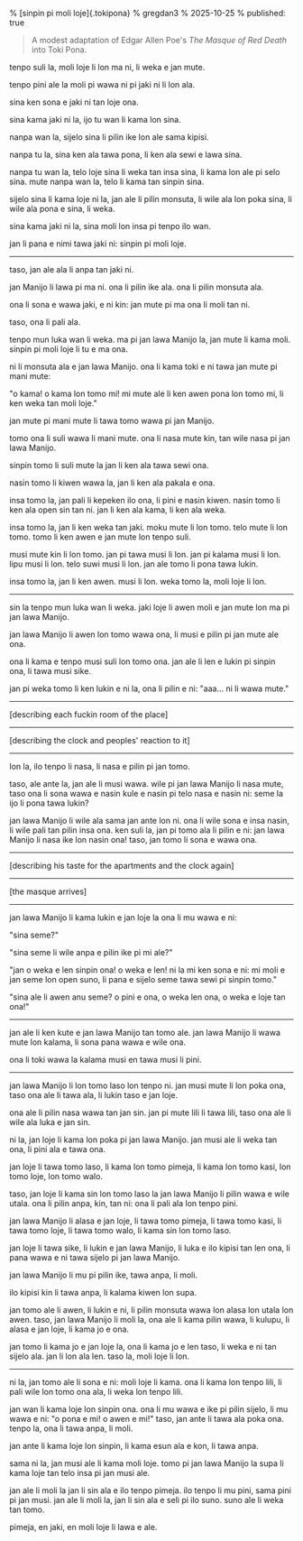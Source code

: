 % [sinpin pi moli loje]{.tokipona} 
% gregdan3 
% 2025-10-25 
% published: true

> A modest adaptation of Edgar Allen Poe's _The Masque of Red Death_ into Toki
> Pona.

tenpo suli la, moli loje li lon ma ni, li weka e jan mute.

tenpo pini ale la moli pi wawa ni pi jaki ni li lon ala.

sina ken sona e jaki ni tan loje ona.

sina kama jaki ni la, ijo tu wan li kama lon sina.

nanpa wan la, sijelo sina li pilin ike lon ale sama kipisi.

nanpa tu la, sina ken ala tawa pona, li ken ala sewi e lawa sina.

nanpa tu wan la, telo loje sina li weka tan insa sina, li kama lon ale pi selo
sina. mute nanpa wan la, telo li kama tan sinpin sina.

sijelo sina li kama loje ni la, jan ale li pilin monsuta, li wile ala lon poka
sina, li wile ala pona e sina, li weka.

sina kama jaki ni la, sina moli lon insa pi tenpo ilo wan.

jan li pana e nimi tawa jaki ni: sinpin pi moli loje.

---

taso, jan ale ala li anpa tan jaki ni.

jan Manijo li lawa pi ma ni. ona li pilin ike ala. ona li pilin monsuta ala.

ona li sona e wawa jaki, e ni kin: jan mute pi ma ona li moli tan ni.

taso, ona li pali ala.

tenpo mun luka wan li weka. ma pi jan lawa Manijo la, jan mute li kama moli.
sinpin pi moli loje li tu e ma ona.

ni li monsuta ala e jan lawa Manijo. ona li kama toki e ni tawa jan mute pi mani
mute:

"o kama! o kama lon tomo mi! mi mute ale li ken awen pona lon tomo mi, li ken
weka tan moli loje."

jan mute pi mani mute li tawa tomo wawa pi jan Manijo.

tomo ona li suli wawa li mani mute. ona li nasa mute kin, tan wile nasa pi jan
lawa Manijo.

sinpin tomo li suli mute la jan li ken ala tawa sewi ona.

nasin tomo li kiwen wawa la, jan li ken ala pakala e ona.

insa tomo la, jan pali li kepeken ilo ona, li pini e nasin kiwen. nasin tomo li
ken ala open sin tan ni. jan li ken ala kama, li ken ala weka.

insa tomo la, jan li ken weka tan jaki. moku mute li lon tomo. telo mute li lon
tomo. tomo li ken awen e jan mute lon tenpo suli.

musi mute kin li lon tomo. jan pi tawa musi li lon. jan pi kalama musi li lon.
lipu musi li lon. telo suwi musi li lon. jan ale tomo li pona tawa lukin.

insa tomo la, jan li ken awen. musi li lon. weka tomo la, moli loje li lon.

---

sin la tenpo mun luka wan li weka. jaki loje li awen moli e jan mute lon ma pi
jan lawa Manijo.

jan lawa Manijo li awen lon tomo wawa ona, li musi e pilin pi jan mute ale ona.

ona li kama e tenpo musi suli lon tomo ona. jan ale li len e lukin pi sinpin
ona, li tawa musi sike.

jan pi weka tomo li ken lukin e ni la, ona li pilin e ni: "aaa... ni li wawa
mute."

---

[describing each fuckin room of the place]

---

[describing the clock and peoples' reaction to it]

---

lon la, ilo tenpo li nasa, li nasa e pilin pi jan tomo.

taso, ale ante la, jan ale li musi wawa. wile pi jan lawa Manijo li nasa mute,
taso ona li sona wawa e nasin kule e nasin pi telo nasa e nasin ni: seme la ijo
li pona tawa lukin?

jan lawa Manijo li wile ala sama jan ante lon ni. ona li wile sona e insa nasin,
li wile pali tan pilin insa ona. ken suli la, jan pi tomo ala li pilin e ni: jan
lawa Manijo li nasa ike lon nasin ona! taso, jan tomo li sona e wawa ona.

---

[describing his taste for the apartments and the clock again]

---

[the masque arrives]

---

jan lawa Manijo li kama lukin e jan loje la ona li mu wawa e ni:

"sina seme?"

"sina seme li wile anpa e pilin ike pi mi ale?"

"jan o weka e len sinpin ona! o weka e len! ni la mi ken sona e ni: mi moli e
jan seme lon open suno, li pana e sijelo seme tawa sewi pi sinpin tomo."

"sina ale li awen anu seme? o pini e ona, o weka len ona, o weka e loje tan
ona!"

---

jan ale li ken kute e jan lawa Manijo tan tomo ale. jan lawa Manijo li wawa mute
lon kalama, li sona pana wawa e wile ona.

ona li toki wawa la kalama musi en tawa musi li pini.

---

jan lawa Manijo li lon tomo laso lon tenpo ni. jan musi mute li lon poka ona,
taso ona ale li tawa ala, li lukin taso e jan loje.

ona ale li pilin nasa wawa tan jan sin. jan pi mute lili li tawa lili, taso ona
ale li wile ala luka e jan sin.

ni la, jan loje li kama lon poka pi jan lawa Manijo. jan musi ale li weka tan
ona, li pini ala e tawa ona.

jan loje li tawa tomo laso, li kama lon tomo pimeja, li kama lon tomo kasi, lon
tomo loje, lon tomo walo.

taso, jan loje li kama sin lon tomo laso la jan lawa Manijo li pilin wawa e wile
utala. ona li pilin anpa, kin, tan ni: ona li pali ala lon tenpo pini.

jan lawa Manijo li alasa e jan loje, li tawa tomo pimeja, li tawa tomo kasi, li
tawa tomo loje, li tawa tomo walo, li kama sin lon tomo laso.

jan loje li tawa sike, li lukin e jan lawa Manijo, li luka e ilo kipisi tan len
ona, li pana wawa e ni tawa sijelo pi jan lawa Manijo.

jan lawa Manijo li mu pi pilin ike, tawa anpa, li moli.

ilo kipisi kin li tawa anpa, li kalama kiwen lon supa.

jan tomo ale li awen, li lukin e ni, li pilin monsuta wawa lon alasa lon utala
lon awen. taso, jan lawa Manijo li moli la, ona ale li kama pilin wawa, li
kulupu, li alasa e jan loje, li kama jo e ona.

jan tomo li kama jo e jan loje la, ona li kama jo e len taso, li weka e ni tan
sijelo ala. jan li lon ala len. taso la, moli loje li lon.

---

ni la, jan tomo ale li sona e ni: moli loje li kama. ona li kama lon tenpo lili,
li pali wile lon tomo ona ala, li weka lon tenpo lili.

jan wan li kama loje lon sinpin ona. ona li mu wawa e ike pi pilin sijelo, li mu
wawa e ni: "o pona e mi! o awen e mi!" taso, jan ante li tawa ala poka ona.
tenpo la, ona li tawa anpa, li moli.

jan ante li kama loje lon sinpin, li kama esun ala e kon, li tawa anpa.

sama ni la, jan musi ale li kama moli loje. tomo pi jan lawa Manijo la supa li
kama loje tan telo insa pi jan musi ale.

jan ale li moli la jan li sin ala e ilo tenpo pimeja. ilo tenpo li mu pini, sama
pini pi jan musi. jan ale li moli la, jan li sin ala e seli pi ilo suno. suno
ale li weka tan tomo.

pimeja, en jaki, en moli loje li lawa e ale.
